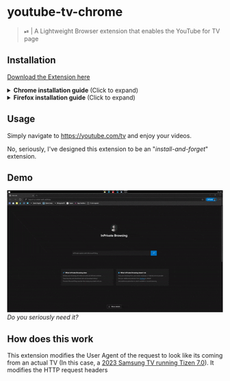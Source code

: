 # youtube-tv-chrome

> ⏯ | A Lightweight Browser extension that enables the YouTube for TV page

## Installation

[Download the Extension here](https://github.com/angeloanan/youtube-tv-browser/releases)

<details>
  <summary><b>Chrome installation guide</b> (Click to expand)</summary>

  0. Download the extension from the [Releases page](https://github.com/angeloanan/youtube-tv-browser/releases) or clone the repository
  1. Navigate to [chrome://extensions](chrome://extensions)
  2. Toggle the **Developer mode** toggle to the ON position
  3. Click on the **Load unpacked** button
  4. Navigate to the downloaded folder and select it
</details>
<details>
  <summary><b>Firefox installation guide</b> (Click to expand)</summary>

  Due to complications with Firefox extensions, [at the moment (until Firefox approves my extension)](https://github.com/angeloanan/youtube-tv-browser/issues/6) you can only install the extension on either Firefox Developer Edition, Firefox Nightly, or Firefox ESR.

  1. Clone or [Download](https://github.com/angeloanan/youtube-tv-browser/archive/refs/heads/master.zip) the repository & extract it
  2. Navigate to [about:addons](about:addons)
  3. Drag the `src` folder inside the repository to the **Add-ons** window
</details>

## Usage

Simply navigate to https://youtube.com/tv and enjoy your videos.

No, seriously, I've designed this extension to be an "*install-and-forget*" extension.

## Demo

![Demo](./.github/demo.gif)\
*Do you seriously need it?*

## How does this work

This extension modifies the User Agent of the request to look like its coming from an actual TV (In this case, a [2023 Samsung TV running Tizen 7.0](https://developer.samsung.com/smarttv/develop/guides/fundamentals/retrieving-platform-information.html)). It modifies the HTTP request headers

